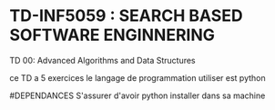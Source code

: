 # TD-INF5059 : SEARCH BASED SOFTWARE ENGINNERING 

TD 00: Advanced Algorithms and Data Structures

ce TD a 5 exercices 
le langage de programmation utiliser est python 

#DEPENDANCES
S'assurer d'avoir python installer dans sa machine 




